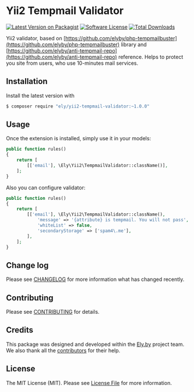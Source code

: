 # Yii2 Tempmail Validator

[![Latest Version on Packagist][ico-version]][link-packagist]
[![Software License][ico-license]](LICENSE.md)
[![Total Downloads][ico-downloads]][link-downloads]

Yii2 validator, based on [https://github.com/elyby/php-tempmailbuster](https://github.com/elyby/php-tempmailbuster)
library and [https://github.com/elyby/anti-tempmail-repo](https://github.com/elyby/anti-tempmail-repo) reference.
Helps to protect you site from users, who use 10-minutes mail services.

## Installation

Install the latest version with

```sh
$ composer require "ely/yii2-tempmail-validator:~1.0.0"
```

## Usage

Once the extension is installed, simply use it in your models:

```php
public function rules()
{
    return [
        [['email'], \Ely\Yii2\TempmailValidator::className()],
    ];
}
```

Also you can configure validator:

```php
public function rules()
{
    return [
        [['email'], \Ely\Yii2\TempmailValidator::className(),
            'message' => '{attribute} is tempmail. You will not pass',
            'whiteList' => false,
            'secondaryStorage' => ['spam4\.me'],
        ],
    ];
}
```

## Change log

Please see [CHANGELOG](CHANGELOG.md) for more information what has changed recently.

## Contributing

Please see [CONTRIBUTING](CONTRIBUTING.md) for details.

## Credits

This package was designed and developed within the [Ely.by](http://ely.by) project team. We also thank all the
[contributors](link-contributors) for their help.

## License

The MIT License (MIT). Please see [License File](LICENSE.md) for more information.

[ico-version]: https://img.shields.io/packagist/v/ely/yii2-tempmail-validator.svg?style=flat-square
[ico-license]: https://img.shields.io/badge/license-MIT-brightgreen.svg?style=flat-square
[ico-downloads]: https://img.shields.io/packagist/dt/ely/yii2-tempmail-validator.svg?style=flat-square

[link-packagist]: https://packagist.org/packages/ely/yii2-tempmail-validator
[link-author]: https://github.com/ErickSkrauch
[link-contributors]: ../../contributors
[link-downloads]: https://packagist.org/packages/ely/yii2-tempmail-validator
